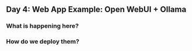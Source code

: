 ## Day 4: Web App Example: Open WebUI + Ollama

### What is happening here?

### How do we deploy them?

